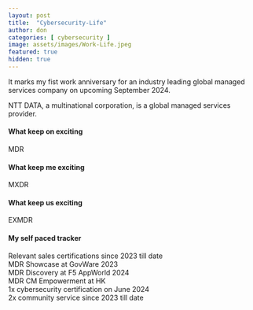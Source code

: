 ```yaml
---
layout: post
title:  "Cybersecurity-Life"
author: don
categories: [ cybersecurity ]
image: assets/images/Work-Life.jpeg
featured: true
hidden: true
---
```


It marks my fist work anniversary for an industry leading global managed services company on upcoming September 2024.

<span class="spoiler">NTT DATA, a multinational corporation,</span> is a global managed services provider.

#### What keep on exciting
MDR

#### What keep me exciting
MXDR

#### What keep us exciting
EXMDR

#### My self paced tracker
Relevant sales certifications since 2023 till date<br>
MDR Showcase at GovWare 2023<br>
MDR Discovery at F5 AppWorld 2024<br>
MDR CM Empowerment at HK<br>
1x cybersecurity certification on June 2024<br>
2x community service since 2023 till date


